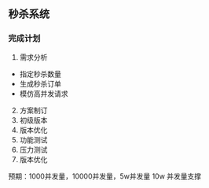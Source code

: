 ## 秒杀系统

### 完成计划
1. 需求分析

- 指定秒杀数量
- 生成秒杀订单
- 模仿高并发请求

2. 方案制订
3. 初级版本
4. 版本优化
5. 功能测试
6. 压力测试
7. 版本优化

预期：1000并发量，10000并发量，5w并发量
    10w 并发量支撑
    
    
 
